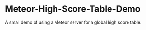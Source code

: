 # Meteor-High-Score-Table-Demo
A small demo of using a Meteor server for a global high score table.
